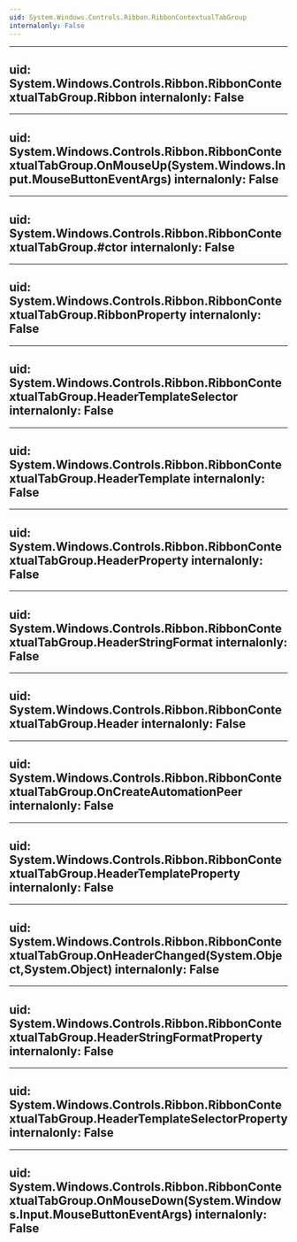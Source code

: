 ```yaml
---
uid: System.Windows.Controls.Ribbon.RibbonContextualTabGroup
internalonly: False
---
```


---
uid: System.Windows.Controls.Ribbon.RibbonContextualTabGroup.Ribbon
internalonly: False
---

---
uid: System.Windows.Controls.Ribbon.RibbonContextualTabGroup.OnMouseUp(System.Windows.Input.MouseButtonEventArgs)
internalonly: False
---

---
uid: System.Windows.Controls.Ribbon.RibbonContextualTabGroup.#ctor
internalonly: False
---

---
uid: System.Windows.Controls.Ribbon.RibbonContextualTabGroup.RibbonProperty
internalonly: False
---

---
uid: System.Windows.Controls.Ribbon.RibbonContextualTabGroup.HeaderTemplateSelector
internalonly: False
---

---
uid: System.Windows.Controls.Ribbon.RibbonContextualTabGroup.HeaderTemplate
internalonly: False
---

---
uid: System.Windows.Controls.Ribbon.RibbonContextualTabGroup.HeaderProperty
internalonly: False
---

---
uid: System.Windows.Controls.Ribbon.RibbonContextualTabGroup.HeaderStringFormat
internalonly: False
---

---
uid: System.Windows.Controls.Ribbon.RibbonContextualTabGroup.Header
internalonly: False
---

---
uid: System.Windows.Controls.Ribbon.RibbonContextualTabGroup.OnCreateAutomationPeer
internalonly: False
---

---
uid: System.Windows.Controls.Ribbon.RibbonContextualTabGroup.HeaderTemplateProperty
internalonly: False
---

---
uid: System.Windows.Controls.Ribbon.RibbonContextualTabGroup.OnHeaderChanged(System.Object,System.Object)
internalonly: False
---

---
uid: System.Windows.Controls.Ribbon.RibbonContextualTabGroup.HeaderStringFormatProperty
internalonly: False
---

---
uid: System.Windows.Controls.Ribbon.RibbonContextualTabGroup.HeaderTemplateSelectorProperty
internalonly: False
---

---
uid: System.Windows.Controls.Ribbon.RibbonContextualTabGroup.OnMouseDown(System.Windows.Input.MouseButtonEventArgs)
internalonly: False
---
